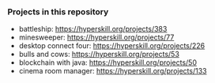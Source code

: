 ### Projects in this repository
- battleship: https://hyperskill.org/projects/383
- minesweeper: https://hyperskill.org/projects/77
- desktop connect four: https://hyperskill.org/projects/226
- bulls and cows: https://hyperskill.org/projects/53
- blockchain with java: https://hyperskill.org/projects/50
- cinema room manager: https://hyperskill.org/projects/133
